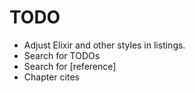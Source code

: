 # TODO

* Adjust Elixir and other styles in listings.
* Search for TODOs
* Search for [reference]
* Chapter cites
